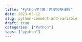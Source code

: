 ```yaml
---
title: "Python学习8：并发和多线程"
date: 2023-05-12
slug: python-comment-and-variable
draft: true
categories: ["Python"]
tags: ["python"]
---
```

